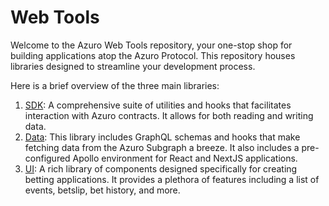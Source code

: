 # Web Tools

Welcome to the Azuro Web Tools repository, your one-stop shop for building applications atop the Azuro Protocol. This repository houses libraries designed to streamline your development process.

Here is a brief overview of the three main libraries:

1. [SDK](/packages/sdk): A comprehensive suite of utilities and hooks that facilitates interaction with Azuro contracts. It allows for both reading and writing data.
2. [Data](/packages/data): This library includes GraphQL schemas and hooks that make fetching data from the Azuro Subgraph a breeze. It also includes a pre-configured Apollo environment for React and NextJS applications.
3. [UI](/packages/ui): A rich library of components designed specifically for creating betting applications. It provides a plethora of features including a list of events, betslip, bet history, and more.
